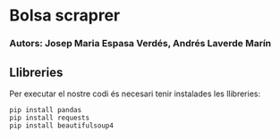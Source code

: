 # Bolsa scraprer

### Autors: Josep Maria Espasa Verdés, Andrés Laverde Marín

## Llibreries

Per executar el nostre codi és necesari tenir instalades les llibreries:

```
pip install pandas
pip install requests
pip install beautifulsoup4
```

